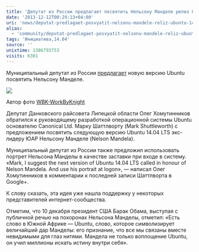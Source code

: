 ```yaml
---
title: 'Депутат из России предлагает посвятить Нельсону Манделе релиз Ubuntu 14.04'
date: '2013-12-12T00:29:13+04:00'
uri: 'news/deputat-predlagaet-posvyatit-nelsonu-mandele-reliz-ubuntu-1404'
alias: 
  - 'community/deputat-predlagaet-posvyatit-nelsonu-mandele-reliz-ubuntu-1404.html'
tags: 'Инициатива,14.04'
source: ''
unixtime: 1386793753
visits: 6301
---
```

Муниципальный депутат из России [предлагает](https://plus.google.com/116812394236590806058/posts/TATxooefGB7) новую версию Ubuntu посвятить Нельсону Манделе.

[![](img/2013/12/12/00-00/6129397651.jpg)](img/2013/12/12/00-00/6129397651.jpg)

<figcaption>Автор фото <a href="http://www.flickr.com/photos/guywhitby/">WBK-WorkByKnight</a></figcaption>

Депутат Данковского райсовета Липецкой области Олег Хомутинников обратился к руководящему разработкой операционной системы Ubuntu основателю Canonical Ltd. Марку Шаттлворту (Mark Shuttleworth) с предложением посвятить следующую версию Ubuntu 14.04 LTS экс-лидеру ЮАР Нельсону Манделе (Nelson Mandela).

Муниципальный депутат из России также предложил использовать портрет Нельсона Манделы в качестве заставки при входе в систему. «Mark, I suggest the next version of Ubuntu 14.04 LTS called in honour of Nelson Mandela. And use his portrait at logon», — написал Олег Хомутинников в комментарии к последней записи Шаттлворта в Google+.

К слову сказать, эта идея уже нашла поддержку у некоторых представителей интернет-сообщества.

Отметим, что 10 декабря президент США Барак Обама, выступая с публичной речью на похоронах Нельсона Манделы, отметил: «Есть слово в Южной Африке — Ubuntu, слово, которое символизирует величайший дар Манделы: его признание, что все мы связаны вместе невидимыми для глаз нитями. Мандела не только воплощение Ubuntu, он учил миллионы искать истину внутри себя».
